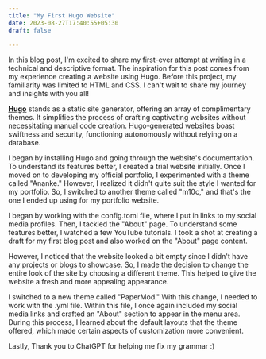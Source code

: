```yaml
---
title: "My First Hugo Website"
date: 2023-08-27T17:40:55+05:30
draft: false

---
```

In this blog post, I'm excited to share my first-ever attempt at writing in a technical and descriptive format. The inspiration for this post comes from my experience creating a website using Hugo. Before this project, my familiarity was limited to HTML and CSS. I can't wait to share my journey and insights with you all!

[**Hugo**](https://gohugo.io/) stands as a static site generator, offering an array of complimentary themes. It simplifies the process of crafting captivating websites without necessitating manual code creation. Hugo-generated websites boast swiftness and security, functioning autonomously without relying on a database.

I began by installing Hugo and going through the website's documentation. To understand its features better, I created a trial website initially. Once I moved on to developing my official portfolio, I experimented with a theme called "Ananke." However, I realized it didn't quite suit the style I wanted for my portfolio. So, I switched to another theme called "m10c," and that's the one I ended up using for my portfolio website.

I began by working with the config.toml file, where I put in links to my social media profiles. Then, I tackled the "About" page. To understand some features better, I watched a few YouTube tutorials. I took a shot at creating a draft for my first blog post and also worked on the "About" page content. 

However, I noticed that the website looked a bit empty since I didn't have any projects or blogs to showcase. So, I made the decision to change the entire look of the site by choosing a different theme. This helped to give the website a fresh and more appealing appearance.

I switched to a new theme called "PaperMod." With this change, I needed to work with the .yml file. Within this file, I once again included my social media links and crafted an "About" section to appear in the menu area. During this process, I learned about the default layouts that the theme offered, which made certain aspects of customization more convenient.

Lastly, Thank you to ChatGPT for helping me fix my grammar :)



